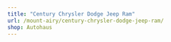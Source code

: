 ```yaml
---
title: "Century Chrysler Dodge Jeep Ram"
url: /mount-airy/century-chrysler-dodge-jeep-ram/
shop: Autohaus
---
```

